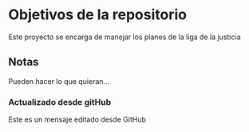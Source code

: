 # Objetivos de la repositorio

Este proyecto se encarga de manejar los planes de la liga de la justicia


## Notas
Pueden hacer lo que quieran...

### Actualizado desde gitHub
Este es un mensaje editado desde GitHub
